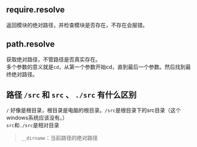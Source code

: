
## require.resolve
返回模块的绝对路径，并检查模块是否存在，不存在会报错。

## path.resolve
获取绝对路径，不管路径是否真实存在。  
多个参数的意义就是`cd`，从第一个参数开始cd，直到最后一个参数。然后找到最终绝对路径。

## 路径 `/src` 和 `src` 、 `./src` 有什么区别
`/` 好像是根目录，根目录是电脑的根目录。`/src`是根目录下的src目录（这个windows系统应该没有。）  
`src`和`./src`是相对目录
>  `__dirname`：当前路径的绝对路径
